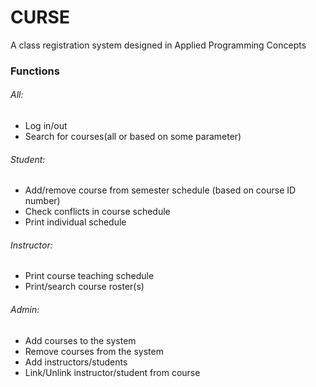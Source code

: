 # CURSE
A class registration system designed in Applied Programming Concepts

### Functions
###### All:
- Log in/out
- Search for courses(all or based on some parameter)

###### Student:
- Add/remove course from semester schedule (based on course ID number)
- Check conflicts in course schedule
- Print individual schedule

###### Instructor:
- Print course teaching schedule
- Print/search course roster(s)

###### Admin:
- Add courses to the system
- Remove courses from the system
- Add instructors/students
- Link/Unlink instructor/student from course
